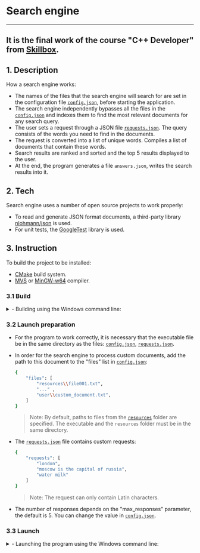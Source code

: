 #  Search engine
***
## It is the final work of the course "C++ Developer" from [Skillbox](https://skillbox.ru).

## 1. Description
How a search engine works:
- The names of the files that the search engine will search for are set in the configuration file [`config.json`](https://github.com/vimcomes/search_engine/blob/master/config.json), before starting the application.
- The search engine independently bypasses all the files in the [`config.json`](https://github.com/vimcomes/search_engine/blob/master/config.json) and indexes them to find the most relevant documents for any search query.
- The user sets a request through a JSON file [`requests.json`](https://github.com/vimcomes/search_engine/blob/master/requests.json). The query consists of the words you need to find in the documents.
- The request is converted into a list of unique words. Compiles a list of documents that contain these words.
- Search results are ranked and sorted and the top 5 results displayed to the user.
- At the end, the program generates a file `answers.json`, writes the search results into it.

## 2. Tech
Search engine uses a number of open source projects to work properly:
- To read and generate JSON format documents, a third-party library [nlohmann/json](https://github.com/nlohmann/json) is used.
- For unit tests, the [GoogleTest](https://github.com/google/googletest) library is used.

## 3. Instruction

To build the project to be installed:
- [CMake](https://cmake.org/download/) build system.
- [MVS](https://visualstudio.microsoft.com/ru/downloads/) or [MinGW-w64](https://www.mingw-w64.org/downloads/#mingw-builds) compiler.

### 3.1 Build

  <details>
  <summary> - Building using the Windows command line:</summary>
  <br>

  - From the command line, navigate to the project's root directory `C:\...\search_engine` and create a build directory:

    ```sh
    mkdir build
    ```
  - Next, navigate to the build directory and run CMake to configure the project and generate a native build system:

    ```sh
    cd build
    cmake ..
    ```

  - Then call that build system to actually compile/link the project:

    ```sh
    cmake --build .
    ```

  - Upon completion of the compilation process, the executable file `SearchEngine.exe` will appear in the `..\search_engine\build` folder if you are using the MinGW-w64 compiler, and `..\search_engine\build\Debug` for MVS compiler.

  </details>

### 3.2 Launch preparation

- For the program to work correctly, it is necessary that the executable file be in the same directory as the files: [`config.json`](https://github.com/vimcomes/search_engine/blob/master/config.json), [`requests.json`](https://github.com/vimcomes/search_engine/blob/main/requests.json).

- In order for the search engine to process custom documents, add the path to this document to the "files" list in [`config.json`](https://github.com/vimcomes/search_engine/blob/master/config.json):
   ```sh
   {
       "files": [
           "resources\\file001.txt",
           "..." ,
           "user\\custom_document.txt",
       ]
   }
   ```
   > Note: By default, paths to files from the [`resources`](https://github.com/vimcomes/search_engine/tree/master/resources) folder are specified. The executable and the `resources` folder must be in the same directory.


- The [`requests.json`](https://github.com/vimcomes/search_engine/blob/master/requests.json) file contains custom requests:
   ```sh
   {
       "requests": [
           "london",
           "moscow is the capital of russia",
           "water milk"
       ]
   }
   ```
   > Note: The request can only contain Latin characters.

- The number of responses depends on the "max_responses" parameter, the default is 5. You can change the value in [`config.json`](https://github.com/vimcomes/search_engine/blob/master/config.json).

### 3.3 Launch

  <details>
  <summary> - Launching the program using the Windows command line:</summary>
  <br>

  - From the command line, change to the directory containing the `SearchEngine.exe` executable and enter:

    ```sh
    SearchEngine
    ```

    If the conditions described in paragraph 3.2 have been met, then the search results will be written to the `answers.json` file and displayed in the console, as shown below:

    ```sh
    Started execution SearchEngine v1.0
    Max responses: 5

    request001:
      result: true
      relevance:
        docID: 0, rank: 1

    request002:
      result: true
      relevance:
        docID: 7, rank: 1
        docID: 14, rank: 1
        docID: 0, rank: 0.666667
        docID: 1, rank: 0.666667
        docID: 2, rank: 0.666667

    request003:
      result: false

    Enter "exit" to exit the program:
    ```


  - To exit the program, enter `exit` at the command line.

  </details>
